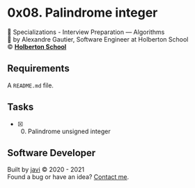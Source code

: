 # 0x08. Palindrome integer
:open_file_folder: Specializations - Interview Preparation ― Algorithms  
:bust_in_silhouette: by Alexandre Gautier, Software Engineer at Holberton School  
:copyright: **[Holberton School](https://www.holbertonschool.com/)**

## Requirements
A ```README.md``` file.

## Tasks
* [x] 0. Palindrome unsigned integer

## Software Developer
Built by [javi](https://github.com/javi0x00) :copyright: 2020 - 2021  
Found a bug or have an idea? [Contact me](https://www.linkedin.com/in/javi0x00/).

